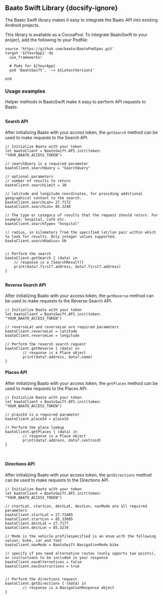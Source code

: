 ## Baato Swift Library {docsify-ignore}

<div style="max-width:600px;">

The Baato Swift library makes it easy to integrate the Baato API into existing Android projects.

This library is available as a CocoaPod. To integrate BaatoSwift to your project, add the following to your Podfile:

</div>

<pre><code class="language-swift">source 'https://github.com/baato/BaatoPodSpec.git'
target '${YourApp}' do
  use_frameworks!

  # Pods for ${YourApp}
  pod 'BaatoSwift', '~> ${LatestVersion}'
  
end
</code></pre>


### Usage examples

Helper methods in BaatoSwift make it easy to perform API requests to Baato.

<div style="max-width:600px; margin-top:30px; ">

#### Search API

After initializing Baato with your access token, the `getSearch` method can be used to make requests to the Search API.

</div>

<pre><code class="language-swift">// Initialize Baato with your token
let baatoClient = BaatoSwift.API.init(token: "YOUR_BAATO_ACCESS_TOKEN")

// searchQuery is a required parameter
baatoClient.searchQuery = "SearchQuery"

// optional parameters
// number of results to return 
baatoClient.searchLimit = 10

// latitude and longitude coordinates, for providing additional geographical context to the search. 
baatoClient.searchLat= 27.7172 
baatoClient.searchLon= 85.3240 

// The type or category of results that the request should return. For example: hospital, cafe etc.
baatoClient.searchType= "hospital"

// radius, in kilometers from the specified lat/lon pair within which to look for results. Only integer values supported.
baatoClient.searchRadius= 50 


// Perform the search
baatoClient.getSearch { (data) in
    // response is a [SearchResult?] 
    print(data?.first?.address, data?.first?.address)
}
</code></pre>


<div style="max-width:600px; margin-top:30px; ">

#### Reverse Search API

After initializing Baato with your access token, the `getReverse` method can be used to make requests to the Reverse Search API.

</div>

<pre><code class="language-swift">// Initialize Baato with your token
let baatoClient = BaatoSwift.API.init(token: "YOUR_BAATO_ACCESS_TOKEN")

// reverseLat and reverseLon are required parameters
baatoClient.reverseLat = latitude
baatoClient.reverseLon = longitude

// Perform the reversh search request
baatoClient.getReverse { (data) in
        // response is a Place object
        print(data?.address, data?.name)
}
</code></pre>


#### Places API

After initializing Baato with your access token, the `getPlaces` method can be used to make requests to the Places API.

</div>

<pre><code class="language-swift">// Initialize Baato with your token
let baatoClient = BaatoSwift.API.init(token: "YOUR_BAATO_ACCESS_TOKEN")

// placeId is a required parameter
baatoClient.placeId = placeId

// Perform the place lookup
baatoClient.getPlaces { (data) in
        // response is a Place object
        print(data?.address, data?.centroid)
}
      

</code></pre>

#### Directions API

After initializing Baato with your access token, the `getDirections` method can be used to make requests to the Directions API.

</div>

<pre><code class="language-swift">// Initialize Baato with your token
let baatoClient = BaatoSwift.API.init(token: "YOUR_BAATO_ACCESS_TOKEN")

// startLat, startLon, destLat, destLon, navMode are all required parameters
baatoClient.startLat = 27.73405
baatoClient.startLon = 85.33685
baatoClient.destLat = 27.7177
baatoClient.destLon = 85.3278

// Mode is the vehicle profilespecified is an enum with the following values: bike, car and foot
baatoClient.navMode = BaatoSwift.NavigationMode.bike

// specify if you need alternative routes (ounly spports two points), or instructions to be included in your responce 
baatoClient.navAlternatives = false
baatoClient.navInstructions = true


// Perform the directions request
baatoClient.getDirections { (data) in
        // response is a NavigationResponse object
}
</code></pre>
